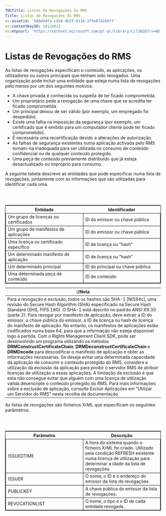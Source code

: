 ```yaml
---
TOCTitle: Listas de Revogações do RMS
Title: Listas de Revogações do RMS
ms:assetid: '688d4dfa-c928-4b2f-8116-2f9e87d2b6f7'
ms:contentKeyID: 18124012
ms:mtpsurl: 'https://technet.microsoft.com/pt-pt/library/Cc720287(v=WS.10)'
---
```


Listas de Revogações do RMS
===========================

As listas de revogações especificam o conteúdo, as aplicações, os utilizadores ou outros principais que tenham sido revogados. Uma organização pode incluir uma entidade que esteja numa lista de revogações pelo menos por um dos seguintes motivos:

-   A chave privada é conhecida ou suspeita de ter ficado comprometida.
-   Um proprietário pede a revogação de uma chave que se acredita ter ficado comprometida.
-   Um principal deixou de ser válido (por exemplo, um empregado foi despedido).
-   Existe uma falha na imposição da segurança (por exemplo, um certificado que é emitido para um computador cliente pode ter ficado comprometido).
-   É necessária uma recertificação devido a alterações de autorização.
-   As falhas de segurança existentes numa aplicação activada pelo RMS tornam-na inadequada para ser utilizada no consumo de conteúdo confidencial ou de qualquer conteúdo protegido.
-   Uma peça de conteúdo previamente distribuído que já esteja desactualizado ou impróprio para consumo.

A seguinte tabela descreve as entidades que pode especificar numa lista de revogações, juntamente com as informações que são utilizadas para identificar cada uma.

###  

 
<table style="border:1px solid black;">
<colgroup>
<col width="50%" />
<col width="50%" />
</colgroup>
<thead>
<tr class="header">
<th>Entidade</th>
<th>Identificador</th>
</tr>
</thead>
<tbody>
<tr class="odd">
<td style="border:1px solid black;">Um grupo de licenças ou certificados</td>
<td style="border:1px solid black;">ID do emissor ou chave pública</td>
</tr>
<tr class="even">
<td style="border:1px solid black;">Um grupo de manifestos de aplicações</td>
<td style="border:1px solid black;">ID do emissor ou chave pública</td>
</tr>
<tr class="odd">
<td style="border:1px solid black;">Uma licença ou certificado específico</td>
<td style="border:1px solid black;">ID de licença ou “hash”</td>
</tr>
<tr class="even">
<td style="border:1px solid black;">Um determinado manifesto de aplicação</td>
<td style="border:1px solid black;">ID de licença ou “hash”</td>
</tr>
<tr class="odd">
<td style="border:1px solid black;">Um determinado principal</td>
<td style="border:1px solid black;">ID do principal ou chave pública</td>
</tr>
<tr class="even">
<td style="border:1px solid black;">Uma determinada peça de conteúdo</td>
<td style="border:1px solid black;">ID de conteúdo</td>
</tr>
</tbody>
</table>
  
| ![](images/Cc720287.note(WS.10).gif)Nota                                                                                                                                                                                                                                                                                                                                                                                                                                                                                                                                                                                                                                                                                                                                                                                                                                                                                                                                                                                                                                                                                                                                                                                                                                                                |  
|--------------------------------------------------------------------------------------------------------------------------------------------------------------------------------------------------------------------------------------------------------------------------------------------------------------------------------------------------------------------------------------------------------------------------------------------------------------------------------------------------------------------------------------------------------------------------------------------------------------------------------------------------------------------------------------------------------------------------------------------------------------------------------------------------------------------------------------------------------------------------------------------------------------------------------------------------------------------------------------------------------------------------------------------------------------------------------------------------------------------------------------------------------------------------------------------------------------------------------------------------------------------------------------------------------------------------------------|  
| Para a revogação e exclusão, todos os hashes são SHA-1 \[NIS94c\], uma revisão do Secure Hash Algorithm (SHA) especificado na Secure Hash Standard (SHS, FIPS 180). O SHA-1 está descrito no padrão ANSI X9.30 (parte 2). Para revogar por manifesto de aplicação, deve extrair a ID do emissor, a chave pública do emissor, a ID de licença ou hash de licença do manifesto de aplicação. No entanto, os manifestos de aplicações estão codificados numa base 64, para que a informação não esteja disponível logo à partida. Com o Rights Management Client SDK, pode ser desenvolvido um programa utilizando os métodos **DRMConstructCertificateChain**, **DRMDeconstructCertificateChain** e **DRMDecode** para descodificar o manifesto de aplicação e obter as informações necessárias. Se deseja evitar uma determinada capacidade da aplicação de consumir o conteúdo protegido do RMS, considere a utilização da exclusão da aplicação para proibir o servidor RMS de atribuir licenças de utilização a essas aplicações. A limitação da exclusão é que esta não consegue evitar que alguém com uma licença de utilização válida desencripte o conteúdo protegido do RMS. Para mais informações sobre a exclusão de aplicação, consulte Excluir Aplicações em "Utilizar um Servidor do RMS" nesta recolha de documentação. |
  
As listas de revogações são ficheiros XrML que especificam os seguintes parâmetros.
  
###  

 
<table style="border:1px solid black;">
<colgroup>
<col width="50%" />
<col width="50%" />
</colgroup>
<thead>
<tr class="header">
<th>Parâmetro</th>
<th>Descrição</th>
</tr>
</thead>
<tbody>
<tr class="odd">
<td style="border:1px solid black;">ISSUEDTIME</td>
<td style="border:1px solid black;">A hora do sistema quando o ficheiro XrML foi criado. Utilizado pela condição REFRESH existente numa licença de utilização para determinar a idade da lista de revogações.</td>
</tr>
<tr class="even">
<td style="border:1px solid black;">ISSUER</td>
<td style="border:1px solid black;">O nome, o ID e o endereço do emissor da lista de revogações.</td>
</tr>
<tr class="odd">
<td style="border:1px solid black;">PUBLICKEY</td>
<td style="border:1px solid black;">A chave pública do emissor da lista de revogações.</td>
</tr>
<tr class="even">
<td style="border:1px solid black;">REVOCATIONLIST</td>
<td style="border:1px solid black;">O nome, o tipo e o ID de cada entidade revogada.</td>
</tr>
</tbody>
</table>
